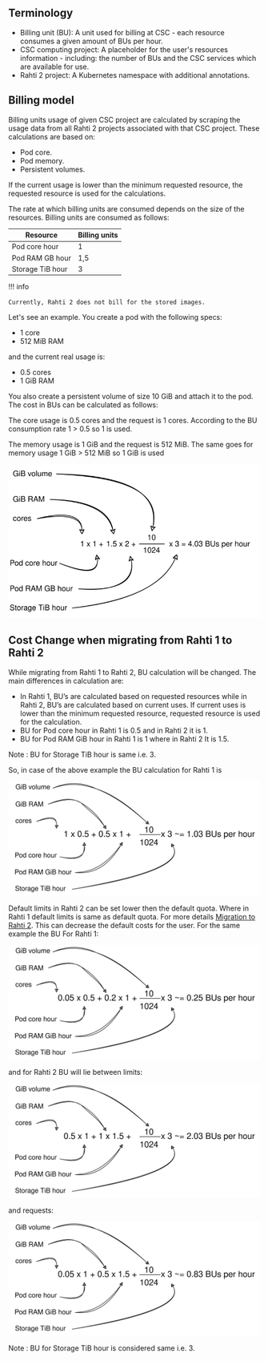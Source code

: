 ## Terminology

* Billing unit (BU): A unit used for billing at CSC - each resource consumes a given amount of BUs per hour.
* CSC computing project: A placeholder for the user's resources information - including: the number of BUs and the CSC
services which are available for use.
* Rahti 2 project: A Kubernetes namespace with additional annotations.

## Billing model

Billing units usage of given CSC project are calculated by scraping the usage data from all Rahti 2 projects associated with that CSC project.
These calculations are based on:

* Pod core.
* Pod memory.
* Persistent volumes.

If the current usage is lower than the minimum requested resource, the requested resource is used for the calculations.

The rate at which billing units are consumed depends on the size of the
resources. Billing units are consumed as follows:

| Resource         | Billing units |
|------------------|---------------|
| Pod core hour    | 1             |
| Pod RAM GB hour  | 1,5           |
| Storage TiB hour | 3             |


!!! info

    Currently, Rahti 2 does not bill for the stored images.

Let's see an example. You create a pod with the following specs:

* 1 core
* 512 MiB RAM

and the current real usage is:

* 0.5 cores
* 1 GiB RAM

You also create a persistent volume of size 10 GiB and attach it to the pod. The
cost in BUs can be calculated as follows:

The core usage is 0.5 cores and the request is 1 cores. According to the BU consumption rate 1 > 0.5 so 1 is used.

The memory usage is 1 GiB and the request is 512 MiB. The same goes for memory usage 1 GiB > 512 MiB so 1 GiB is used

![BU calculation](../img/BU-calculation.drawio.svg)

<!--
## Billing unit calculator

For an estimate of the billing units the services you plan on using will consume, please refer to the
billing unit calculator below. The [billing unit calculator can also be found at MyCSC](https://my.csc.fi/buc/).

<iframe srcdoc="https://my.csc.fi/buc" style="width: 100%; height: 1300px; border: 0"></iframe>

-->
## Cost Change when migrating from Rahti 1 to Rahti 2

While migrating from Rahti 1 to Rahti 2, BU calculation will be changed. The main differences in calculation are:

* In Rahti 1, BU’s are calculated based on requested resources while in Rahti 2, BU’s are calculated based on current uses. If current uses is lower than the minimum requested resource, requested resource is used for the calculation.
* BU for Pod core hour in Rahti 1 is 0.5 and in Rahti 2 it is 1.
* BU for Pod RAM GiB hour in Rahti 1 is 1 where in Rahti 2 It is 1.5.

Note : BU for Storage TiB hour is same i.e. 3.

So, in case of the above example the BU calculation for Rahti 1 is

![BU calculation for Rahti 1](./images/Rahti1BU.drawio.svg)


Default limits in Rahti 2 can be set lower then the default quota. Where in Rahti 1 default limits is same as default quota. For more details [Migration to Rahti 2](../rahti/rahti-migration.md). This can decrease the default costs for the user. For the same example the BU For Rahti 1:

![Default cost for Rahti 1](./images/Rahti1Requests.drawio.svg)

and for Rahti 2 BU will lie between 
limits:

![Default limits for Rahti 2](./images/Rahti2Limits.drawio.svg)

and requests:

![Default requests for Rahti 2](./images/Rahti2Request.drawio.svg)

Note : BU for Storage TiB hour is considered same i.e. 3.